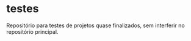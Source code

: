 # testes
 Repositório para testes de projetos quase finalizados, sem interferir no repositório principal.
